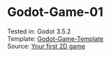 # Godot-Game-01
Tested in: Godot 3.5.2<br>
Template: [Godot-Game-Template](https://github.com/MasDhany/Godot-Game-Template/tree/edaba441488a7c2ba97704d9064356f647305ef0)<br>
Source: [Your first 2D game](https://docs.godotengine.org/en/3.5/getting_started/first_2d_game/)

